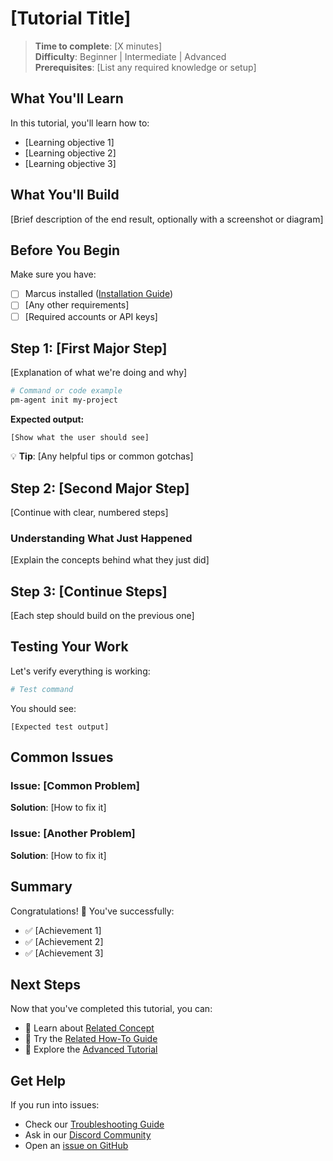 # [Tutorial Title]

> **Time to complete**: [X minutes]  
> **Difficulty**: Beginner | Intermediate | Advanced  
> **Prerequisites**: [List any required knowledge or setup]

## What You'll Learn

In this tutorial, you'll learn how to:
- [Learning objective 1]
- [Learning objective 2]  
- [Learning objective 3]

## What You'll Build

[Brief description of the end result, optionally with a screenshot or diagram]

## Before You Begin

Make sure you have:
- [ ] Marcus installed ([Installation Guide](/getting-started/installation))
- [ ] [Any other requirements]
- [ ] [Required accounts or API keys]

## Step 1: [First Major Step]

[Explanation of what we're doing and why]

```bash
# Command or code example
pm-agent init my-project
```

**Expected output:**
```
[Show what the user should see]
```

💡 **Tip**: [Any helpful tips or common gotchas]

## Step 2: [Second Major Step]

[Continue with clear, numbered steps]

### Understanding What Just Happened

[Explain the concepts behind what they just did]

## Step 3: [Continue Steps]

[Each step should build on the previous one]

## Testing Your Work

Let's verify everything is working:

```bash
# Test command
```

You should see:
```
[Expected test output]
```

## Common Issues

### Issue: [Common Problem]
**Solution**: [How to fix it]

### Issue: [Another Problem]
**Solution**: [How to fix it]

## Summary

Congratulations! 🎉 You've successfully:
- ✅ [Achievement 1]
- ✅ [Achievement 2]
- ✅ [Achievement 3]

## Next Steps

Now that you've completed this tutorial, you can:
- 📖 Learn about [Related Concept](/concepts/related-concept)
- 🔧 Try the [Related How-To Guide](/how-to/related-guide)
- 🚀 Explore the [Advanced Tutorial](/tutorials/advanced/next-tutorial)

## Get Help

If you run into issues:
- Check our [Troubleshooting Guide](/how-to/troubleshooting)
- Ask in our [Discord Community](https://discord.gg/pm-agent)
- Open an [issue on GitHub](https://github.com/lwgray/pm-agent/issues)